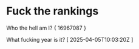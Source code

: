 # Fuck the rankings

Who the hell am I?
{ 16967087 }

What fucking year is it?
[ 2025-04-05T10:03:20Z ]
